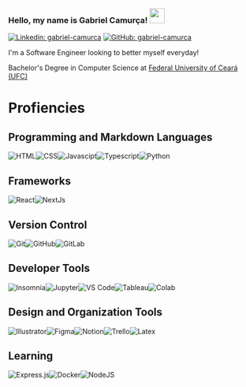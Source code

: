 ### Hello, my name is Gabriel Camurça! <img src="https://media.giphy.com/media/Vbtc9VG51NtzT1Qnv1/giphy.gif" width="30">

[![Linkedin: gabriel-camurca](https://img.shields.io/badge/LinkedIn-0077B5?style=for-the-badge&logo=linkedin&logoColor=white)](https://www.linkedin.com/in/gabriel-camurca-fernandes-de-sousa/)
[![GitHub: gabriel-camurca](https://img.shields.io/badge/GitHub-100000?style=for-the-badge&logo=github&logoColor=white)](https://github.com/gabriel-camurca)

I'm a Software Engineer looking to better myself everyday!

Bachelor's Degree in Computer Science at [Federal University of Ceará (UFC)](https://cc.ufc.br)

# Profiencies

## Programming and Markdown Languages

<img alt="HTML" src="https://img.shields.io/badge/HTML5-E34F26?style=for-the-badge&logo=html5&logoColor=white"/><img alt="CSS" src="https://img.shields.io/badge/CSS3-1572B6?style=for-the-badge&logo=css3&logoColor=white"/><img alt="Javascipt" src="https://img.shields.io/badge/JavaScript-323330?style=for-the-badge&logo=javascript&logoColor=F7DF1E"/><img alt="Typescript" src="https://img.shields.io/badge/TypeScript-007ACC?style=for-the-badge&logo=typescript&logoColor=white"/><img alt="Python" src="https://img.shields.io/badge/python-3670A0?style=for-the-badge&logo=python&logoColor=ffdd54" />

## Frameworks

<img alt="React" src="https://img.shields.io/badge/React-20232A?style=for-the-badge&logo=react&logoColor=61DAFB"/><img alt="NextJs" src="https://img.shields.io/badge/next.js-000000?style=for-the-badge&logo=nextdotjs&logoColor=white"/>

## Version Control

<img alt="Git" src="https://img.shields.io/badge/git-%23F05033.svg?style=for-the-badge&logo=git&logoColor=white"/><img alt="GitHub" src="https://img.shields.io/badge/github-%23121011.svg?style=for-the-badge&logo=github&logoColor=white"/><img alt="GitLab" src="https://img.shields.io/badge/GitLab-330F63?style=for-the-badge&logo=gitlab&logoColor=white"/>

## Developer Tools
<img alt="Insomnia" src="https://img.shields.io/badge/Insomnia-5849be?style=for-the-badge&logo=Insomnia&logoColor=white"/><img alt="Jupyter" src="https://img.shields.io/badge/Jupyter-%23F37626.svg?style=for-the-badge&logo=Jupyter&logoColor=white"/><img alt="VS Code" src="https://img.shields.io/badge/VS_Code-0078D4?style=for-the-badge&logo=visual%20studio%20code&logoColor=white" /><img alt="Tableau" src="https://img.shields.io/badge/Tableau-E97627?style=for-the-badge&logo=Tableau&logoColor=white"/><img alt="Colab" src="https://img.shields.io/badge/Colab-F9AB00?style=for-the-badge&logo=googlecolab&color=525252" />

## Design and Organization Tools
<img alt="Illustrator" src="https://img.shields.io/badge/adobe%20illustrator-%23FF9A00.svg?style=for-the-badge&logo=adobe%20illustrator&logoColor=white"/><img alt="Figma" src="https://img.shields.io/badge/figma-%23F24E1E.svg?style=for-the-badge&logo=figma&logoColor=white"/><img alt="Notion" src="https://img.shields.io/badge/Notion-%23000000.svg?style=for-the-badge&logo=notion&logoColor=white"/><img alt="Trello" src="https://img.shields.io/badge/Trello-%23026AA7.svg?style=for-the-badge&logo=Trello&logoColor=white"/><img alt="Latex" src="https://img.shields.io/badge/LaTeX-47A141?style=for-the-badge&logo=LaTeX&logoColor=white"/>

## Learning
<img alt="Express.js" src="https://img.shields.io/badge/express.js-%23404d59.svg?style=for-the-badge&logo=express&logoColor=%2361DAFB"/><img alt="Docker" src="https://img.shields.io/badge/Docker-2CA5E0?style=for-the-badge&logo=docker&logoColor=white"/><img alt="NodeJS" src="https://img.shields.io/badge/node.js%20-%2343853D.svg?&style=for-the-badge&logo=node.js&logoColor=white"/>
